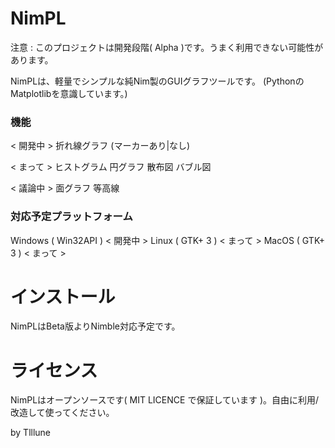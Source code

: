 # NimPL
注意 : このプロジェクトは開発段階( Alpha )です。うまく利用できない可能性があります。

NimPLは、軽量でシンプルな純Nim製のGUIグラフツールです。
(PythonのMatplotlibを意識しています。)

### 機能
< 開発中 >
折れ線グラフ (マーカーあり|なし)

< まって >
ヒストグラム
円グラフ
散布図
バブル図

< 議論中 >
面グラフ
等高線

### 対応予定プラットフォーム
Windows ( Win32API ) < 開発中 >
Linux ( GTK+ 3 ) < まって >
MacOS ( GTK+ 3 ) < まって >

# インストール
NimPLはBeta版よりNimble対応予定です。

# ライセンス
NimPLはオープンソースです( MIT LICENCE で保証しています )。自由に利用/改造して使ってください。

by Tlllune
